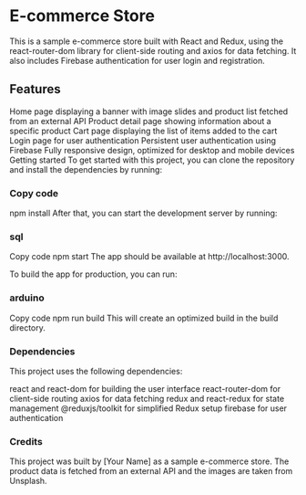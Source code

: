 <h1>E-commerce Store</h1>
This is a sample e-commerce store built with React and Redux, using the react-router-dom library for client-side routing and axios for data fetching. It also includes Firebase authentication for user login and registration.

<h2>Features</h2>
Home page displaying a banner with image slides and product list fetched from an external API
Product detail page showing information about a specific product
Cart page displaying the list of items added to the cart
Login page for user authentication
Persistent user authentication using Firebase
Fully responsive design, optimized for desktop and mobile devices
Getting started
To get started with this project, you can clone the repository and install the dependencies by running:

<h3>Copy code</h3>
npm install
After that, you can start the development server by running:

<h3>sql</h3>
Copy code
npm start
The app should be available at http://localhost:3000.

To build the app for production, you can run:

<h3>arduino</h3>
Copy code
npm run build
This will create an optimized build in the build directory.

<h3>Dependencies</h3>
This project uses the following dependencies:

react and react-dom for building the user interface
react-router-dom for client-side routing
axios for data fetching
redux and react-redux for state management
@reduxjs/toolkit for simplified Redux setup
firebase for user authentication

<h3>Credits</h3>
This project was built by [Your Name] as a sample e-commerce store. The product data is fetched from an external API and the images are taken from Unsplash.





